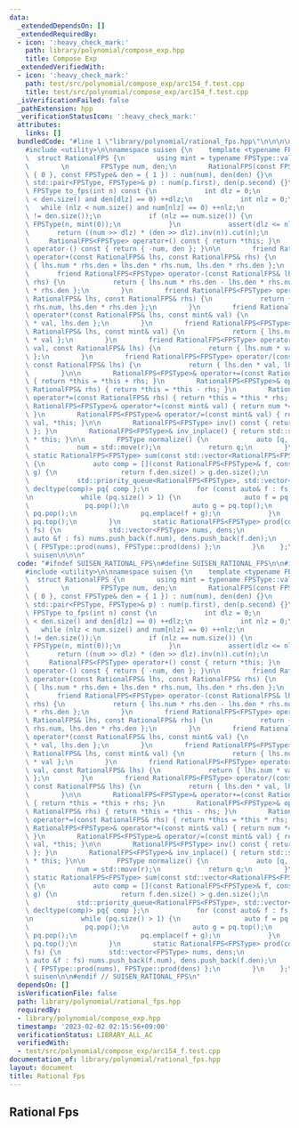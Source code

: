 ```yaml
---
data:
  _extendedDependsOn: []
  _extendedRequiredBy:
  - icon: ':heavy_check_mark:'
    path: library/polynomial/compose_exp.hpp
    title: Compose Exp
  _extendedVerifiedWith:
  - icon: ':heavy_check_mark:'
    path: test/src/polynomial/compose_exp/arc154_f.test.cpp
    title: test/src/polynomial/compose_exp/arc154_f.test.cpp
  _isVerificationFailed: false
  _pathExtension: hpp
  _verificationStatusIcon: ':heavy_check_mark:'
  attributes:
    links: []
  bundledCode: "#line 1 \"library/polynomial/rational_fps.hpp\"\n\n\n\n#include <queue>\n\
    #include <utility>\n\nnamespace suisen {\n    template <typename FPSType>\n  \
    \  struct RationalFPS {\n        using mint = typename FPSType::value_type;\n\
    \        \n        FPSType num, den;\n        RationalFPS(const FPSType& num =\
    \ { 0 }, const FPSType& den = { 1 }) : num(num), den(den) {}\n        RationalFPS(const\
    \ std::pair<FPSType, FPSType>& p) : num(p.first), den(p.second) {}\n\n       \
    \ FPSType to_fps(int n) const {\n            int dlz = 0;\n            while (dlz\
    \ < den.size() and den[dlz] == 0) ++dlz;\n            int nlz = 0;\n         \
    \   while (nlz < num.size() and num[nlz] == 0) ++nlz;\n            assert(dlz\
    \ != den.size());\n            if (nlz == num.size()) {\n                return\
    \ FPSType(n, mint(0));\n            }\n            assert(dlz <= nlz);\n     \
    \       return ((num >> dlz) * (den >> dlz).inv(n)).cut(n);\n        }\n\n   \
    \     RationalFPS<FPSType> operator+() const { return *this; }\n        RationalFPS<FPSType>\
    \ operator-() const { return { -num, den }; }\n\n        friend RationalFPS<FPSType>\
    \ operator+(const RationalFPS& lhs, const RationalFPS& rhs) {\n            return\
    \ { lhs.num * rhs.den + lhs.den * rhs.num, lhs.den * rhs.den };\n        }\n \
    \       friend RationalFPS<FPSType> operator-(const RationalFPS& lhs, const RationalFPS&\
    \ rhs) {\n            return { lhs.num * rhs.den - lhs.den * rhs.num, lhs.den\
    \ * rhs.den };\n        }\n        friend RationalFPS<FPSType> operator*(const\
    \ RationalFPS& lhs, const RationalFPS& rhs) {\n            return { lhs.num *\
    \ rhs.num, lhs.den * rhs.den };\n        }\n        friend RationalFPS<FPSType>\
    \ operator*(const RationalFPS& lhs, const mint& val) {\n            return { lhs.num\
    \ * val, lhs.den };\n        }\n        friend RationalFPS<FPSType> operator/(const\
    \ RationalFPS& lhs, const mint& val) {\n            return { lhs.num, lhs.den\
    \ * val };\n        }\n        friend RationalFPS<FPSType> operator*(const mint&\
    \ val, const RationalFPS& lhs) {\n            return { lhs.num * val, lhs.den\
    \ };\n        }\n        friend RationalFPS<FPSType> operator/(const mint& val,\
    \ const RationalFPS& lhs) {\n            return { lhs.den * val, lhs.num };\n\
    \        }\n\n        RationalFPS<FPSType>& operator+=(const RationalFPS& rhs)\
    \ { return *this = *this + rhs; }\n        RationalFPS<FPSType>& operator-=(const\
    \ RationalFPS& rhs) { return *this = *this - rhs; }\n        RationalFPS<FPSType>&\
    \ operator*=(const RationalFPS& rhs) { return *this = *this * rhs; }\n       \
    \ RationalFPS<FPSType>& operator*=(const mint& val) { return num *= val, *this;\
    \ }\n        RationalFPS<FPSType>& operator/=(const mint& val) { return den *=\
    \ val, *this; }\n\n        RationalFPS<FPSType> inv() const { return { den, num\
    \ }; }\n        RationalFPS<FPSType>& inv_inplace() { return std::swap(num, den),\
    \ * this; }\n\n        FPSType normalize() {\n            auto [q, r] = num.div_mod(den);\n\
    \            num = std::move(r);\n            return q;\n        }\n\n       \
    \ static RationalFPS<FPSType> sum(const std::vector<RationalFPS<FPSType>>& fs)\
    \ {\n            auto comp = [](const RationalFPS<FPSType>& f, const RationalFPS<FPSType>&\
    \ g) {\n                return f.den.size() > g.den.size();\n            };\n\
    \            std::priority_queue<RationalFPS<FPSType>, std::vector<RationalFPS<FPSType>>,\
    \ decltype(comp)> pq{ comp };\n            for (const auto& f : fs) pq.push(f);\n\
    \n            while (pq.size() > 1) {\n                auto f = pq.top();\n  \
    \              pq.pop();\n                auto g = pq.top();\n               \
    \ pq.pop();\n                pq.emplace(f + g);\n            }\n            return\
    \ pq.top();\n        }\n        static RationalFPS<FPSType> prod(const std::vector<RationalFPS<FPSType>>&\
    \ fs) {\n            std::vector<FPSType> nums, dens;\n            for (const\
    \ auto &f : fs) nums.push_back(f.num), dens.push_back(f.den);\n            return\
    \ { FPSType::prod(nums), FPSType::prod(dens) };\n        }\n    };\n} // namespace\
    \ suisen\n\n\n"
  code: "#ifndef SUISEN_RATIONAL_FPS\n#define SUISEN_RATIONAL_FPS\n\n#include <queue>\n\
    #include <utility>\n\nnamespace suisen {\n    template <typename FPSType>\n  \
    \  struct RationalFPS {\n        using mint = typename FPSType::value_type;\n\
    \        \n        FPSType num, den;\n        RationalFPS(const FPSType& num =\
    \ { 0 }, const FPSType& den = { 1 }) : num(num), den(den) {}\n        RationalFPS(const\
    \ std::pair<FPSType, FPSType>& p) : num(p.first), den(p.second) {}\n\n       \
    \ FPSType to_fps(int n) const {\n            int dlz = 0;\n            while (dlz\
    \ < den.size() and den[dlz] == 0) ++dlz;\n            int nlz = 0;\n         \
    \   while (nlz < num.size() and num[nlz] == 0) ++nlz;\n            assert(dlz\
    \ != den.size());\n            if (nlz == num.size()) {\n                return\
    \ FPSType(n, mint(0));\n            }\n            assert(dlz <= nlz);\n     \
    \       return ((num >> dlz) * (den >> dlz).inv(n)).cut(n);\n        }\n\n   \
    \     RationalFPS<FPSType> operator+() const { return *this; }\n        RationalFPS<FPSType>\
    \ operator-() const { return { -num, den }; }\n\n        friend RationalFPS<FPSType>\
    \ operator+(const RationalFPS& lhs, const RationalFPS& rhs) {\n            return\
    \ { lhs.num * rhs.den + lhs.den * rhs.num, lhs.den * rhs.den };\n        }\n \
    \       friend RationalFPS<FPSType> operator-(const RationalFPS& lhs, const RationalFPS&\
    \ rhs) {\n            return { lhs.num * rhs.den - lhs.den * rhs.num, lhs.den\
    \ * rhs.den };\n        }\n        friend RationalFPS<FPSType> operator*(const\
    \ RationalFPS& lhs, const RationalFPS& rhs) {\n            return { lhs.num *\
    \ rhs.num, lhs.den * rhs.den };\n        }\n        friend RationalFPS<FPSType>\
    \ operator*(const RationalFPS& lhs, const mint& val) {\n            return { lhs.num\
    \ * val, lhs.den };\n        }\n        friend RationalFPS<FPSType> operator/(const\
    \ RationalFPS& lhs, const mint& val) {\n            return { lhs.num, lhs.den\
    \ * val };\n        }\n        friend RationalFPS<FPSType> operator*(const mint&\
    \ val, const RationalFPS& lhs) {\n            return { lhs.num * val, lhs.den\
    \ };\n        }\n        friend RationalFPS<FPSType> operator/(const mint& val,\
    \ const RationalFPS& lhs) {\n            return { lhs.den * val, lhs.num };\n\
    \        }\n\n        RationalFPS<FPSType>& operator+=(const RationalFPS& rhs)\
    \ { return *this = *this + rhs; }\n        RationalFPS<FPSType>& operator-=(const\
    \ RationalFPS& rhs) { return *this = *this - rhs; }\n        RationalFPS<FPSType>&\
    \ operator*=(const RationalFPS& rhs) { return *this = *this * rhs; }\n       \
    \ RationalFPS<FPSType>& operator*=(const mint& val) { return num *= val, *this;\
    \ }\n        RationalFPS<FPSType>& operator/=(const mint& val) { return den *=\
    \ val, *this; }\n\n        RationalFPS<FPSType> inv() const { return { den, num\
    \ }; }\n        RationalFPS<FPSType>& inv_inplace() { return std::swap(num, den),\
    \ * this; }\n\n        FPSType normalize() {\n            auto [q, r] = num.div_mod(den);\n\
    \            num = std::move(r);\n            return q;\n        }\n\n       \
    \ static RationalFPS<FPSType> sum(const std::vector<RationalFPS<FPSType>>& fs)\
    \ {\n            auto comp = [](const RationalFPS<FPSType>& f, const RationalFPS<FPSType>&\
    \ g) {\n                return f.den.size() > g.den.size();\n            };\n\
    \            std::priority_queue<RationalFPS<FPSType>, std::vector<RationalFPS<FPSType>>,\
    \ decltype(comp)> pq{ comp };\n            for (const auto& f : fs) pq.push(f);\n\
    \n            while (pq.size() > 1) {\n                auto f = pq.top();\n  \
    \              pq.pop();\n                auto g = pq.top();\n               \
    \ pq.pop();\n                pq.emplace(f + g);\n            }\n            return\
    \ pq.top();\n        }\n        static RationalFPS<FPSType> prod(const std::vector<RationalFPS<FPSType>>&\
    \ fs) {\n            std::vector<FPSType> nums, dens;\n            for (const\
    \ auto &f : fs) nums.push_back(f.num), dens.push_back(f.den);\n            return\
    \ { FPSType::prod(nums), FPSType::prod(dens) };\n        }\n    };\n} // namespace\
    \ suisen\n\n#endif // SUISEN_RATIONAL_FPS\n"
  dependsOn: []
  isVerificationFile: false
  path: library/polynomial/rational_fps.hpp
  requiredBy:
  - library/polynomial/compose_exp.hpp
  timestamp: '2023-02-02 02:15:56+09:00'
  verificationStatus: LIBRARY_ALL_AC
  verifiedWith:
  - test/src/polynomial/compose_exp/arc154_f.test.cpp
documentation_of: library/polynomial/rational_fps.hpp
layout: document
title: Rational Fps
---
```

## Rational Fps